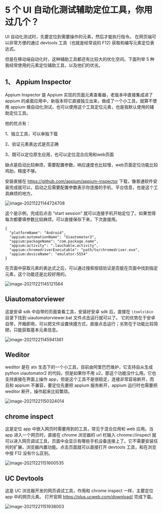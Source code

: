 # 5 个 UI 自动化测试辅助定位工具，你用过几个？

UI 自动化测试时，先要定位到需要操作的元素，然后才能执行指令。 在网页端可以非常方便的通过 devtools 工具（也就是经常说的 F12) 获取和编写元素定位表达式。



但是在移动端自动化时，这种辅助工具都还有比较大的优化空间。下面列举 5 种我经常使用的元素定位辅助工具，以及他们的优劣。



## 1、 Appium Inspector

Appium Inspector 是 Appium 实现的页面元素查看器，老版本中直接集成进了 appium 的桌面应用中，新版本将它直接独立出来，做成了一个小工具，就算不使用 appium 做自动化测试，也可以使用这个工具定位元素，也是我默认使用的辅助定位工具。

他的优点有：

1、独立工具，可以单独下载

2、验证元素表达式是否正确

3、既可以定位原生应用，也可以定位混合应用和web页面

缺点是启动比较麻烦，需要配置参数，响应速度也比较慢，web页面定位功能比较鸡肋，精度不够。



安装直接在 https://github.com/appium/appium-inspector 下载，像普通软件安装完成就可以，启动之后需要配置参数表示你连接的手机、平台信息，也是这个工具麻烦的地方。

![image-20211221144724708](https://yuztuchuang.oss-cn-beijing.aliyuncs.com/img/image-20211221144724708.png)



这个是示例，完成后点击 “start session" 就可以连接手机开始定位了。如果觉得每次都要填参数比较麻烦，可以直接保存下来，下次直接用。

```
{
  "platformName": "Android",
  "appium:automationName": "Uiautomator2",
  "appium:packageName": "com.package.name",
  "appium:activity": ".lauchable.activity",
  "appium:chromedriverExecutable": "path/to/chromedriver.exe",
  "appium:deviceName": "emulator-5554"
}
```



在页面中获取元素的表达式之后，可以通过搜索按钮验证是否能在页面中找到指定元素，这个功能还是比较好用的。

![image-20211221145121564](https://yuztuchuang.oss-cn-beijing.aliyuncs.com/img/image-20211221145121564.png)



## Uiautomatorviewer 

这是安卓 sdk 中自带的页面查看工具，安装好安卓 sdk 后，直接在 `\tools\bin` 目录下找到 uiautomatorviewer.bat 文件点击运行就可以了。 它的优势在于安卓自带，开箱即用，可以把文件设置快捷方式，直接点击运行；劣势在于功能比较简陋，只能获取基本元素信息。

![image-20211221145941361](https://yuztuchuang.oss-cn-beijing.aliyuncs.com/img/image-20211221145941361.png)



## Weditor

weditor 是在 atx 生态下的一个小工具，目前由阿里巴巴维护，它支持自从生成 python uiautomator2 的代码，但是如果你不用 u2，那这个功能没什么用。它也支持直接在界面上操作 app，但是这个工具不是很稳定，连接非常容易断开，而且和 appium 不兼容，要定位先要把 appium 服务断开，appium 运行时也需要把 weditor 断开，操作起来比较繁琐。

![image-20211221150324014](https://yuztuchuang.oss-cn-beijing.aliyuncs.com/img/image-20211221150324014.png)



## chrome inspect

这是定位 app 中嵌入网页时需要用到的工具，常见于混合应用和 web 应用。当 app 进入一个网页时，直接在 chrome 浏览器的 url 栏输入 chrome://inspect 就可以进入网页调试工具，页面中会显示有哪些手机设备连接上了。它不需要安装任何的扩展，浏览器内置功能。点击页面就可以直接打开 devtools 工具，和在浏览中按 F12 没有什么区别。

![image-20211221151600535](https://yuztuchuang.oss-cn-beijing.aliyuncs.com/img/image-20211221151600535.png)



## UC Devtools

这是 UC 浏览器开发的网页调试工具，作用和 chrome inspect 一样，主要定位 app 中的网页元素。 打开官网 https://plus.ucweb.com/download/ 完成下载。

![image-20211221151938003](https://yuztuchuang.oss-cn-beijing.aliyuncs.com/img/image-20211221151938003.png)